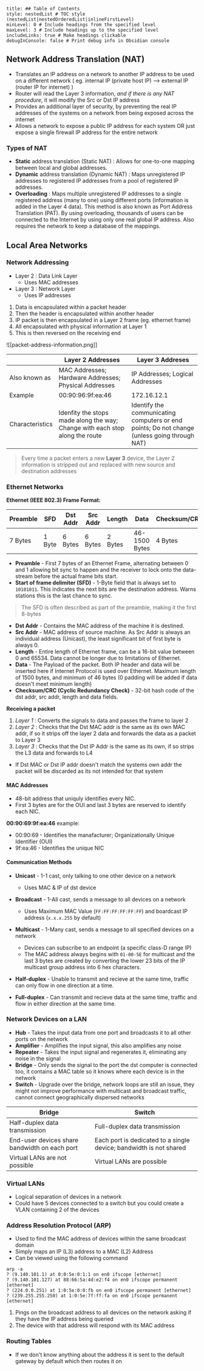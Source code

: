 ```table-of-contents
title: ## Table of Contents
style: nestedList # TOC style (nestedList|nestedOrderedList|inlineFirstLevel)
minLevel: 0 # Include headings from the specified level
maxLevel: 3 # Include headings up to the specified level
includeLinks: true # Make headings clickable
debugInConsole: false # Print debug info in Obsidian console
```
## Network Address Translation (NAT)
- Translates an IP address on a network to another IP address to be used on a different network ( eg. internal IP (private host IP) --> external IP (router IP for internet) )
- Router will read the Layer 3 information, *and if there is any NAT procedure*, it will modify the Src or Dst IP address
- Provides an additional layer of security, by preventing the real IP addresses of the systems on a network from being exposed across the internet
- Allows a network to expose a public IP address for each system OR just expose a single firewall IP address for the entire network

### Types of NAT
- **Static** address translation (Static NAT) : Allows for one-to-one mapping between local and global addresses.
- **Dynamic** address translation (Dynamic NAT) : Maps unregistered IP addresses to registered IP addresses from a pool of registered IP addresses.
- **Overloading** : Maps multiple unregistered IP addresses to a single registered address (many to one) using different ports (information is added in the Layer 4 data). This method is also known as Port Address Translation (PAT). By using overloading, thousands of users can be connected to the Internet by using only one real global IP address. Also requires the network to keep a database of the mappings.

## Local Area Networks
### Network Addressing
- Layer 2 : Data Link Layer
	- Uses MAC addresses
- Layer 3 : Network Layer
	- Uses IP addresses

1. Data is encapsulated within a packet header
2. Then the header is encapsulated within another header
3. IP packet is then encapsulated in a Layer 2 frame (eg. ethernet frame)
4. All encapsulated with physical information at Layer 1
5. This is then reversed on the receiving end

![[packet-address-information.png]]

| | Layer 2 Addresses | Layer 3 Addreses |
|-|-|-|
| Also known as | MAC Addresses; Hardware Addresses; Physical Addresses | IP Addresses; Logical Addresses |
| Example | 00:90:96:9f:ea:46 | 172.16.12.1 |
| Characteristics | Idenfity the stops made along the way; Change with each stop along the route | Identify the communicating computers or end points; Do not change (unless going through NAT) |
> Every time a packet enters a new **Layer 3** device, the Layer 2 information is stripped out and replaced with new source and destination addresses

### Ethernet Networks

**Ethernet (IEEE 802.3) Frame Format:**

| Preamble | SFD | Dst Addr | Src Addr | Length | Data | Checksum/CRC |
|-|-|-|-|-|-|-|
| 7 Bytes | 1 Byte | 6 Bytes | 6 Bytes | 2 Bytes | 46-1500 Bytes | 4 Bytes |

- **Preamble** - First 7 bytes of an Ethernet Frame, alternating between 0 and 1 allowing bit sync to happen and the receiver to lock onto the data-stream before the actual frame bits start.
- **Start of frame delimiter (SFD)** - 1-Byte field that is always set to `10101011`. This indicates the next bits are the destination address. Warns stations this is the last chance to sync.
> The SFD is often described as part of the preamble, making it the first 8-bytes
- **Dst Addr** - Contains the MAC address of the machine it is destined.
- **Src Addr** - MAC address of source machine. As Src Addr is always an individual address (Unicast), the least significant bit of first byte is always 0.
- **Length** - Entire length of Ethernet frame, can be a 16-bit value between 0 and 65534. Data cannot be longer due to limitations of Ethernet.
- **Data** - The Payload of the packet. Both IP header and data will be inserted here if Internet Protocol is used over Ethernet. Maximum length of 1500 bytes, and minimum of 46 bytes (0 padding will be added if data doesn't meet minimum length)
- **Checksum/CRC (Cyclic Redundancy Check)** - 32-bit hash code of the dst addr, src addr, length and data fields.

**Receiving a packet**
1. *Layer 1* : Converts the signals to data and passes the frame to layer 2
2. *Layer 2* : Checks that the Dst MAC addr is the same as its own MAC addr, if so it strips off the layer 2 data and forwards the data as a packet to Layer 3
3. *Layer 3* : Checks that the Dst IP Addr is the same as its own, if so strips the L3 data and forwards to L4
- If Dst MAC or Dst IP addr doesn't match the systems own addr the packet will be discarded as its not intended for that system

#### MAC Addresses
- 48-bit address that uniquly identifies every NIC. 
- First 3 bytes are for the OUI and last 3 bytes are reserved to identify each NIC.

**00:90:69:9f:ea:46** example:
- 00:90:69 - Identifies the manafacturer; Organizationally Unique Identifier (OUI)
- 9f:ea:46 - Identifies the unique NIC

#### Communication Methods
- **Unicast** - 1-1 cast, only talking to one other device on a network
	- Uses MAC & IP of dst device
- **Broadcast** - 1-All cast, sends a message to all devices on a network
	- Uses Maximum MAC Value (`FF:FF:FF:FF:FF:FF`) and boardcast IP address (`x.x.x.255` by default)
- **Multicast** - 1-Many cast, sends a message to all specified devices on a network
	- Devices can subscribe to an endpoint (a specific class-D range IP)
	- The MAC address always begins with `01-00-5E` for multicast and the last 3 bytes are created by converting the lower 23 bits of the IP multicast group address into 6 hex characters.

- **Half-duplex** - Unable to transmit and recieve at the same time, traffic can only flow in one direction at a time.
- **Full-duplex** - Can transmit and recieve data at the same time, traffic and flow in either direction at the same time.

### Network Devices on a LAN
- **Hub** - Takes the input data from one port and broadcasts it to all other ports on the network
- **Amplifier** - Amplifies the input signal, this also amplifies any noise
- **Repeater** - Takes the input signal and regenerates it, eliminating any noise in the signal
- **Bridge** - Only sends the signal to the port the dst computer is connected too, it contains a MAC table so it knows where each device is in the network
- **Switch** - Upgrade over the bridge, network loops are still an issue, they might not improve performance with multicast and broadcast traffic, cannot connect geographically dispersed networks

| Bridge | Switch |
|-|-|
| Half-duplex data transmission | Full-duplex data transmission |
| End-user devices share bandwidth on each port | Each port is dedicated to a single device; bandwidth is not shared |
| Virtual LANs are not possible | Virtual LANs are possible |

### Virtual LANs
- Logical separation of devices in a network
- Could have 5 devices connected to a switch but you could create a VLAN containing 2 of the devices

### Address Resolution Protocol (ARP)
- Used to find the MAC address of devices within the same broadcast domain
- Simply maps an IP (L3) address to a MAC (L2) Address
- Can be viewed using the following command
```shell
arp -a
? (9.140.101.1) at 0:0:5e:0:1:1 on en0 ifscope [ethernet]
? (9.140.101.127) at 88:66:5a:4d:e2:f4 on en0 ifscope permanent [ethernet]
? (224.0.0.251) at 1:0:5e:0:0:fb on en0 ifscope permanent [ethernet]
? (239.255.255.250) at 1:0:5e:7f:ff:fa on en0 ifscope permanent [ethernet]
```

1. Pings on the broadcast address to all devices on the network asking if they have the IP address being queried
2. The device with that address will respond with its MAC address

### Routing Tables
- If we don't know anything about the address it is sent to the default gateway by default which then routes it on